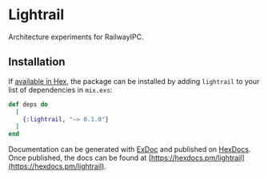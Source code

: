 # Lightrail

Architecture experiments for RailwayIPC.

## Installation

If [available in Hex](https://hex.pm/docs/publish), the package can be installed
by adding `lightrail` to your list of dependencies in `mix.exs`:

```elixir
def deps do
  [
    {:lightrail, "~> 0.1.0"}
  ]
end
```

Documentation can be generated with [ExDoc](https://github.com/elixir-lang/ex_doc)
and published on [HexDocs](https://hexdocs.pm). Once published, the docs can
be found at [https://hexdocs.pm/lightrail](https://hexdocs.pm/lightrail).
